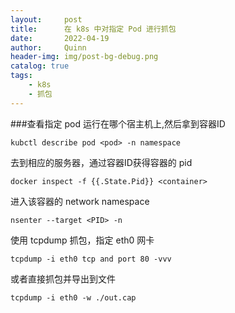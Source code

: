 ```yaml
---
layout:     post
title:      在 k8s 中对指定 Pod 进行抓包
date:       2022-04-19
author:     Quinn
header-img: img/post-bg-debug.png
catalog: true
tags:
    - k8s
    - 抓包
---
```




###查看指定 pod 运行在哪个宿主机上,然后拿到容器ID

```shell
kubctl describe pod <pod> -n namespace
```

去到相应的服务器，通过容器ID获得容器的 pid

```shell
docker inspect -f {{.State.Pid}} <container>
```

进入该容器的 network namespace

```shell
nsenter --target <PID> -n
```

使用 tcpdump 抓包，指定 eth0 网卡

```shell
tcpdump -i eth0 tcp and port 80 -vvv
```

或者直接抓包并导出到文件

```shell
tcpdump -i eth0 -w ./out.cap
```

